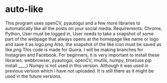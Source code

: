 # auto-like
This program uses openCV, pyautogui and a few more libraries to automatically like all the posts on your social media. 
Requirements: Chrome, Python, User must be logged in, User needs to take a snapshot of some part of the webpage that always opens at the homepage like name or logo and save it as logo.png Also, the snapshot of the like icon must be saved as like.png
This code is made for Quora. I will be making branches for Instagram and Facebook.
For beginners, it is very important to install these libraries: webbrowser, pyautogui, openCV, imutils, numpy, time(use pip install ____)
Numpy is not used in this version. Although it was used in previous version which i have not uploaded. It is still there as it might be used in the future versions.
